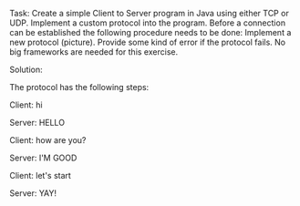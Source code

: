 Task:
Create a simple Client to Server program in Java using either TCP or UDP.
Implement a custom protocol into the program.
Before a connection can be established the following procedure needs to be done:
Implement a new protocol (picture).
Provide some kind of error if the protocol fails.
No big frameworks are needed for this exercise.

Solution:

The protocol has the following steps:

Client: hi

Server: HELLO

Client: how are you?

Server: I'M GOOD

Client: let's start

Server: YAY!
